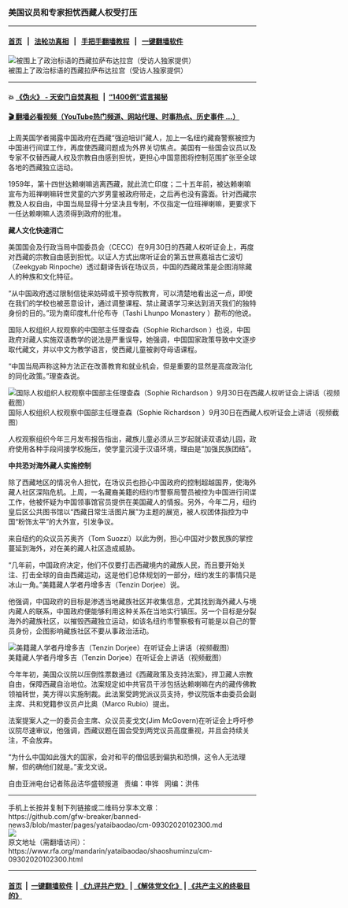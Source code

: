### 美国议员和专家担忧西藏人权受打压
------------------------

#### [首页](https://github.com/gfw-breaker/banned-news3/blob/master/README.md) &nbsp;&nbsp;|&nbsp;&nbsp; [法轮功真相](https://github.com/begood0513/basic/blob/master/README.md)  &nbsp;&nbsp;|&nbsp;&nbsp; [手把手翻墙教程](https://github.com/gfw-breaker/guides/wiki)  &nbsp;&nbsp;|&nbsp;&nbsp; [一键翻墙软件](https://github.com/gfw-breaker/nogfw/blob/master/README.md)  



<div id="headerimg">
 <img alt="被围上了政治标语的西藏拉萨布达拉宫（受访人独家提供）" src="https://www.rfa.org/mandarin/yataibaodao/shaoshuminzu/cm-09302020102300.html/cm0930e.jpg/image" title="被围上了政治标语的西藏拉萨布达拉宫（受访人独家提供）"/>
 <div id="headerimgcontents">
  <div id="headerimgcaption">
   <span>
    被围上了政治标语的西藏拉萨布达拉宫（受访人独家提供）
   </span>
   <!-- zoomattribute -->
  </div>
  <!-- headerimgcaption -->
 </div>
 <!-- headerimagecontents -->
</div>

<hr/>


#### 💥 [《伪火》 - 天安门自焚真相 ](http://158.247.195.190:10000/videos/blog/weihuo.html)&nbsp; |&nbsp; [“1400例”谎言揭秘  ](http://158.247.195.190:10000/videos/blog/jiexi1400.html)

#### [ 🎬  翻墙必看视频（YouTube热门频道、网站代理、时事热点、历史事件 ...）](https://github.com/gfw-breaker/links/blob/master/banned.md)

<div id="storytext">
 <div>
  <div class="slot_header">
  </div>
 </div>
 <p>
  上周美国学者揭露中国政府在西藏“强迫培训”藏人，加上一名纽约藏裔警察被控为中国进行间谍工作，再度使西藏问题成为外界关切焦点。美国有一些国会议员以及专家不仅替西藏人权及宗教自由感到担忧，更担心中国意图将控制范围扩张至全球各地的西藏独立运动。
 </p>
 <p>
  1959年，第十四世达赖喇嘛逃离西藏，就此流亡印度；二十五年前，被达赖喇嘛宣布为班禅喇嘛转世灵童的六岁男童被政府带走，之后再也没有露面。针对西藏宗教及人权自由，中国当局显得十分坚决且专制，不仅指定一位班禅喇嘛，更要求下一任达赖喇嘛人选须得到政府的批准。
 </p>
 <p>
 </p>
 <p>
 </p>
 <p>
  <b>
   藏人文化快速消亡
  </b>
 </p>
 <p>
  美国国会及行政当局中国委员会（CECC）在9月30日的西藏人权听证会上，再度对西藏的宗教自由感到担忧。以证人方式出席听证会的第五世熹嘉祖古仁波切（Zeekgyab Rinpoche）透过翻译告诉在场议员，中国的西藏政策是企图消除藏人的种族和文化特征。
 </p>
 <p>
  “从中国政府透过限制信徒来妨碍或干预寺院教育，可以清楚地看出这一点，即使在我们的学校也被恶意设计，通过调整课程、禁止藏语学习来达到消灭我们的独特身份的目的。”现为南印度札什伦布寺（Tashi Lhunpo Monastery ）勘布的他说。
 </p>
 <p>
  国际人权组织人权观察的中国部主任理查森（Sophie Richardson ）也说，中国政府对藏人实施双语教学的说法是严重误导，她强调，中国国家政策导致中文逐步取代藏文，并以中文为教学语言，使西藏儿童被剥夺母语课程。
 </p>
 <p>
  “中国当局声称这种方法正在改善教育和就业机会，但是重要的显然是高度政治化的同化政策。”理查森说。
 </p>
 <p>
  <div class="image-inline captioned" style="width:680px;">
   <div style="width:680px;">
    <img alt="国际人权组织人权观察中国部主任理查森（Sophie Richardson ）9月30日在西藏人权听证会上讲话（视频截图）" src="https://www.rfa.org/mandarin/yataibaodao/shaoshuminzu/cm-09302020102300.html/cm0930d.jpg" title="国际人权组织人权观察中国部主任理查森（Sophie Richardson ）9月30日在西藏人权听证会上讲话（视频截图）"/>
   </div>
   <div class="image-caption">
    <span style="width:680px;">
     国际人权组织人权观察中国部主任理查森（Sophie Richardson ）9月30日在西藏人权听证会上讲话（视频截图）
    </span>
    <span class="copyright">
    </span>
   </div>
  </div>
 </p>
 <p>
 </p>
 <p>
  人权观察组织今年三月发布报告指出，藏族儿童必须从三岁起就读双语幼儿园，政府使用各种手段间接学校施压，使学童沉浸于汉语环境，理由是“加强民族团结”。
 </p>
 <p>
  <b>
   中共恐对海外藏人实施控制
  </b>
 </p>
 <p>
  除了西藏地区的情况令人担忧，在场议员也担心中国政府的控制超越国界，使海外藏人社区深陷危机。上周，一名藏裔美籍的纽约市警察局警员被控为中国进行间谍工作，他被怀疑为中国领事馆官员提供在美国藏人的情报。另外，今年二月，纽约皇后区公共图书馆以“西藏日常生活图片展”为主题的展览，被人权团体指控为中国“粉饰太平”的大外宣，引发争议。
 </p>
 <p>
  来自纽约的众议员苏奥齐（Tom Suozzi）以此为例，担心中国对少数民族的掌控蔓延到海外，对在美的藏人社区造成威胁。
 </p>
 <p>
  “几年前，中国政府决定，他们不仅要打击西藏境内的藏族人民，而且要开始关注、打击全球的自由西藏运动，这是他们总体规划的一部分，纽约发生的事情只是冰山一角。”美籍藏人学者丹增多吉（Tenzin Dorjee）说。
 </p>
 <p>
  他强调，中国政府的目标是渗透当地藏族社区并收集信息，尤其找到海外藏人与境内藏人的联系，中国政府便能够利用这种关系在当地实行镇压。另一个目标是分裂海外的藏族社区，以摧毁西藏独立运动，如该名纽约市警察极有可能是以自己的警员身份，企图影响藏族社区不要从事政治活动。
 </p>
 <p>
  <div class="image-inline captioned" style="width:680px;">
   <div style="width:680px;">
    <img alt="美籍藏人学者丹增多吉（Tenzin Dorjee）在听证会上讲话（视频截图）" src="https://www.rfa.org/mandarin/yataibaodao/shaoshuminzu/cm-09302020102300.html/cm0930c.jpg" title="美籍藏人学者丹增多吉（Tenzin Dorjee）在听证会上讲话（视频截图）"/>
   </div>
   <div class="image-caption">
    <span style="width:680px;">
     美籍藏人学者丹增多吉（Tenzin Dorjee）在听证会上讲话（视频截图）
    </span>
    <span class="copyright">
    </span>
   </div>
  </div>
 </p>
 <p>
 </p>
 <p>
  今年年初，美国众议院以压倒性票数通过《西藏政策及支持法案》，捍卫藏人宗教自由，保障西藏自治地位。法案规定如中共官员干涉包括达赖喇嘛在内的藏传佛教领袖转世，美方得以实施制裁。此法案受跨党派议员支持，参议院版本由委员会副主席、共和党籍参议员卢比奥（Marco Rubio）提出。
 </p>
 <p>
  法案提案人之一的委员会主席、众议员麦戈文(Jim McGovern)在听证会上呼吁参议院尽速审议，他强调，西藏议题在国会受到两党议员高度重视，并且会持续关注，不会放弃。
 </p>
 <p>
  “为什么中国如此强大的国家，会对和平的僧侣感到偏执和恐惧，这令人无法理解，但的确他们就是。”麦戈文说。
 </p>
 <p>
 </p>
 <p>
  自由亚洲电台记者陈品洁华盛顿报道   责编：申铧   网编：洪伟
 </p>
</div>

<hr/>
手机上长按并复制下列链接或二维码分享本文章：<br/>
https://github.com/gfw-breaker/banned-news3/blob/master/pages/yataibaodao/cm-09302020102300.md <br/>
<a href='https://github.com/gfw-breaker/banned-news3/blob/master/pages/yataibaodao/cm-09302020102300.md'><img src='https://github.com/gfw-breaker/banned-news3/blob/master/pages/yataibaodao/cm-09302020102300.md.png'/></a> <br/>
原文地址（需翻墙访问）：https://www.rfa.org/mandarin/yataibaodao/shaoshuminzu/cm-09302020102300.html


------------------------
#### [首页](https://github.com/gfw-breaker/banned-news3/blob/master/README.md) &nbsp;|&nbsp; [一键翻墙软件](https://github.com/gfw-breaker/nogfw/blob/master/README.md) &nbsp;| [《九评共产党》](https://github.com/gfw-breaker/9ping.md/blob/master/README.md#九评之一评共产党是什么) | [《解体党文化》](https://github.com/gfw-breaker/jtdwh.md/blob/master/README.md) | [《共产主义的终极目的》](https://github.com/gfw-breaker/gczydzjmd.md/blob/master/README.md)


<img src='http://gfw-breaker.win/banned-news3/pages/yataibaodao/cm-09302020102300.md' width='0px' height='0px'/>